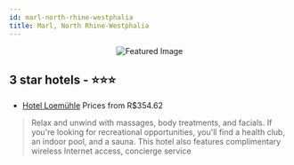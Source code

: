 ```yaml
---
id: marl-north-rhine-westphalia
title: Marl, North Rhine-Westphalia
---
```


<center><img src="https://i.travelapi.com/hotels/4000000/3090000/3089700/3089665/23e1737c_z.jpg" alt="Featured Image" /></center>


##  3 star hotels - ⭐️⭐️⭐️

-    [Hotel Loemühle](https://us.hurb.com/hotels/marl/hotel-loemuhle-JNP-JP955288?cmp=18055) Prices from R$354.62
   > Relax and unwind with massages, body treatments, and facials. If you're looking for recreational opportunities, you'll find a health club, an indoor pool, and a sauna. This hotel also features complimentary wireless Internet access, concierge service
